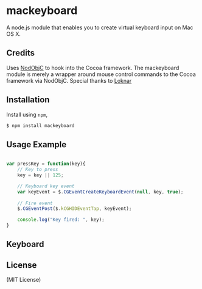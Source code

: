 # mackeyboard

A node.js module that enables you to create virtual keyboard input on Mac OS X.

## Credits
Uses [NodObjC](https://github.com/TooTallNate/NodObjC) to hook into the Cocoa framework. The mackeyboard module is merely a wrapper around mouse control commands to the Cocoa framework via NodObjC.
Special thanks to [Loknar](https://github.com/Loknar)

## Installation

Install using `npm`,

``` bash
$ npm install mackeyboard
```

## Usage Example
``` javascript

var pressKey = function(key){
    // Key to press
    key = key || 125;

    // Keyboard key event
    var keyEvent = $.CGEventCreateKeyboardEvent(null, key, true);
    
    // Fire event
    $.CGEventPost($.kCGHIDEventTap, keyEvent);

    console.log("Key fired: ", key);
}

```

## Keyboard 

## License
(MIT License)